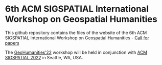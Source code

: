 # 6th ACM SIGSPATIAL International Workshop on Geospatial Humanities

This github repository contains the files of the website of the 6th ACM SIGSPATIAL International Workshop on Geospatial Humanities - [Call for papers](https://ludovicmoncla.github.io/sigspatial-geohumanities-2022/call-for-papers.html)

The [GeoHumanities'22](https://ludovicmoncla.github.io/sigspatial-geohumanities-2022/) workshop will be held in conjunction with [ACM SIGSPATIAL 2022](http://sigspatial2022.sigspatial.org) in Seattle, WA, USA.